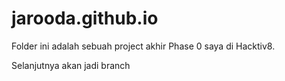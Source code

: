 # jarooda.github.io

Folder ini adalah sebuah project akhir Phase 0 saya di Hacktiv8.

Selanjutnya akan jadi branch
